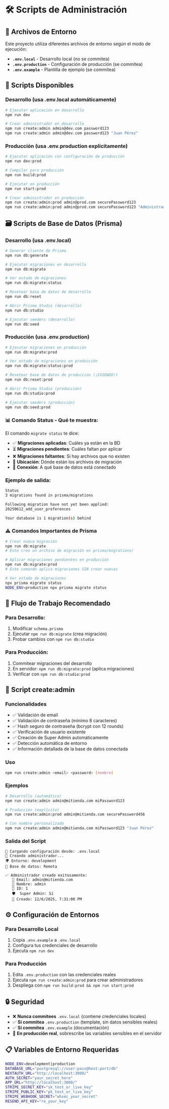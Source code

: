# 🛠️ Scripts de Administración

## 📁 Archivos de Entorno

Este proyecto utiliza diferentes archivos de entorno según el modo de ejecución:

- **`.env.local`** - Desarrollo local (no se commitea)
- **`.env.production`** - Configuración de producción (se commitea)
- **`.env.example`** - Plantilla de ejemplo (se commitea)

## 🚀 Scripts Disponibles

### Desarrollo (usa .env.local automáticamente)

```bash
# Ejecutar aplicación en desarrollo
npm run dev

# Crear administrador en desarrollo
npm run create:admin admin@dev.com password123
npm run create:admin admin@dev.com password123 "Juan Pérez"
```

### Producción (usa .env.production explícitamente)

```bash
# Ejecutar aplicación con configuración de producción
npm run dev:prod

# Compilar para producción
npm run build:prod

# Ejecutar en producción
npm run start:prod

# Crear administrador en producción
npm run create:admin:prod admin@prod.com securePassword123
npm run create:admin:prod admin@prod.com securePassword123 "Administrador Principal"
```

## 🗃️ Scripts de Base de Datos (Prisma)

### Desarrollo (usa .env.local)

```bash
# Generar cliente de Prisma
npm run db:generate

# Ejecutar migraciones en desarrollo
npm run db:migrate

# Ver estado de migraciones
npm run db:migrate:status

# Resetear base de datos de desarrollo
npm run db:reset

# Abrir Prisma Studio (desarrollo)
npm run db:studio

# Ejecutar seeders (desarrollo)
npm run db:seed
```

### Producción (usa .env.production)

```bash
# Ejecutar migraciones en producción
npm run db:migrate:prod

# Ver estado de migraciones en producción
npm run db:migrate:status:prod

# Resetear base de datos de producción (¡CUIDADO!)
npm run db:reset:prod

# Abrir Prisma Studio (producción)
npm run db:studio:prod

# Ejecutar seeders (producción)
npm run db:seed:prod
```

### 📊 Comando Status - Qué te muestra:

El comando `migrate status` te dice:

- ✅ **Migraciones aplicadas**: Cuáles ya están en la BD
- ⏳ **Migraciones pendientes**: Cuáles faltan por aplicar
- ❌ **Migraciones faltantes**: Si hay archivos que no existen
- 📁 **Ubicación**: Dónde están los archivos de migración
- 🔗 **Conexión**: A qué base de datos está conectado

### Ejemplo de salida:

```bash
Status
3 migrations found in prisma/migrations

Following migration have not yet been applied:
20250612_add_user_preferences

Your database is 1 migration(s) behind
```

### ⚠️ Comandos Importantes de Prisma

```bash
# Crear nueva migración
npm run db:migrate
# Esto crea un archivo de migración en prisma/migrations/

# Aplicar migraciones pendientes en producción
npm run db:migrate:prod
# Este comando aplica migraciones SIN crear nuevas

# Ver estado de migraciones
npx prisma migrate status
NODE_ENV=production npx prisma migrate status
```

## 🔄 Flujo de Trabajo Recomendado

### Para Desarrollo:

1. Modificar `schema.prisma`
2. Ejecutar `npm run db:migrate` (crea migración)
3. Probar cambios con `npm run db:studio`

### Para Producción:

1. Commitear migraciones del desarrollo
2. En servidor: `npm run db:migrate:prod` (aplica migraciones)
3. Verificar con `npm run db:studio:prod`

## 🔧 Script create:admin

### Funcionalidades

- ✅ Validación de email
- ✅ Validación de contraseña (mínimo 8 caracteres)
- ✅ Hash seguro de contraseña (bcrypt con 12 rounds)
- ✅ Verificación de usuario existente
- ✅ Creación de Super Admin automáticamente
- ✅ Detección automática de entorno
- ✅ Información detallada de la base de datos conectada

### Uso

```bash
npm run create:admin <email> <password> [nombre]
```

### Ejemplos

```bash
# Desarrollo (automático)
npm run create:admin admin@mitienda.com miPassword123

# Producción (explícito)
npm run create:admin:prod admin@mitienda.com securePassword456

# Con nombre personalizado
npm run create:admin admin@mitienda.com miPassword123 "Juan Pérez"
```

### Salida del Script

```
📄 Cargando configuración desde: .env.local
🚀 Creando administrador...
🌍 Entorno: development
🔗 Base de datos: Remota

✅ Administrador creado exitosamente:
   📧 Email: admin@mitienda.com
   👤 Nombre: admin
   🔑 ID: 1
   🛡️  Super Admin: Sí
   📅 Creado: 12/6/2025, 7:31:00 PM
```

## ⚙️ Configuración de Entornos

### Para Desarrollo Local

1. Copia `.env.example` a `.env.local`
2. Configura tus credenciales de desarrollo
3. Ejecuta `npm run dev`

### Para Producción

1. Edita `.env.production` con las credenciales reales
2. Ejecuta `npm run create:admin:prod` para crear administradores
3. Despliega con `npm run build:prod && npm run start:prod`

## 🔒 Seguridad

- ❌ **Nunca commitees** `.env.local` (contiene credenciales locales)
- ✅ **Sí commitea** `.env.production` (template, sin datos sensibles reales)
- ✅ **Sí commitea** `.env.example` (documentación)
- 🔐 **En producción real**, sobrescribe las variables sensibles en el servidor

## 📋 Variables de Entorno Requeridas

```bash
NODE_ENV=development|production
DATABASE_URL="postgresql://user:pass@host:port/db"
NEXTAUTH_URL="http://localhost:3000/"
AUTH_SECRET="your_secret_here"
APP_URL="http://localhost:3000/"
STRIPE_SECRET_KEY="sk_test_or_live_key"
STRIPE_PUBLIC_KEY="pk_test_or_live_key"
STRIPE_WEBHOOK_SECRET="whsec_your_secret"
RESEND_API_KEY="re_your_key"
```
